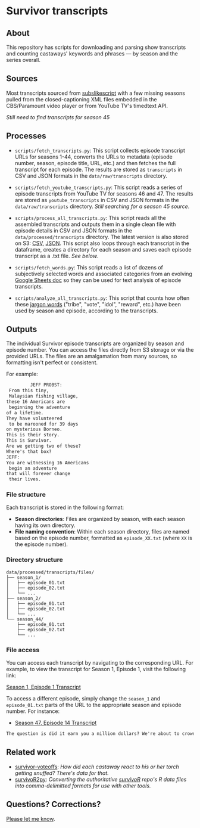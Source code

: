 # Survivor transcripts

## About

This repository has scripts for downloading and parsing show transcripts and counting castaways' keywords and phrases — by season and the series overall. 

## Sources

Most transcripts sourced from [subslikescript](https://subslikescript.com/series/Survivor-239195) with a few missing seasons pulled from the closed-captioning XML files embedded in the CBS/Paramount video player or from YouTube TV's timedtext API. 

*Still need to find transcripts for season 45*

## Processes

- `scripts/fetch_transcripts.py`: This script collects episode transcript URLs for seasons 1-44, converts the URLs to metadata (episode number, season, episode title, URL, etc.) and then fetches the full transcript for each episode. The results are stored as `transcripts` in CSV and JSON formats in the `data/raw/transcripts` directory.

- `scripts/fetch_youtube_transcripts.py`: This script reads a series of episode transcripts from YouTube TV for seasons 46 and 47. The results are stored as `youtube_transcripts` in CSV and JSON formats in the `data/raw/transcripts` directory. *Still searching for a season 45 source*.

- `scripts/process_all_transcripts.py`: This script reads all the assembled transcripts and outputs them in a single clean file with episode details in CSV and JSON formats in the `data/processed/transcripts` directory. The latest version is also stored on S3: [CSV](https://stilesdata.com/survivor/transcripts/transcripts.csv), [JSON](https://stilesdata.com/survivor/transcripts/transcripts.json). This script also loops through each transcript in the dataframe, creates a directory for each season and saves each episode transcript as a .txt file. *See below.*

- `scripts/fetch_words.py`: This script reads a list of dozens of subjectively selected words and associated categories from an evolving [Google Sheets doc](https://docs.google.com/spreadsheets/d/1owUkwauJE24EkMUmVyDl7CbnumOygGfC6BufG7Vspd8/edit?gid=0#gid=0) so they can be used for text analysis of episode transcripts.

- `scripts/analyze_all_transcripts.py`: This script that counts how often these [jargon words](https://docs.google.com/spreadsheets/d/1owUkwauJE24EkMUmVyDl7CbnumOygGfC6BufG7Vspd8/edit?gid=0#gid=0) ("tribe", "vote", "idol", "reward", etc.) have been used by season and episode, according to the transcripts.

## Outputs

The individual Survivor episode transcripts are organized by season and episode number. You can access the files directly from S3 storage or via the provided URLs. The files are an amalgamation from many sources, so formatting isn't perfect or consistent. 

For example:  

```txt
         JEFF PROBST: 
 From this tiny, 
 Malaysian fishing village, 
these 16 Americans are 
 beginning the adventure 
of a lifetime. 
They have volunteered 
 to be marooned for 39 days 
on mysterious Borneo. 
This is their story. 
This is Survivor. 
Are we getting two of these? 
Where's that box? 
JEFF: 
You are witnessing 16 Americans 
 begin an adventure 
that will forever change 
 their lives. 
```

### File structure

Each transcript is stored in the following format:

- **Season directories**: Files are organized by season, with each season having its own directory.
- **File naming convention**: Within each season directory, files are named based on the episode number, formatted as `episode_XX.txt` (where `XX` is the episode number).

### Directory structure

```
data/processed/transcripts/files/
├── season_1/
│   ├── episode_01.txt
│   ├── episode_02.txt
│   └── ...
├── season_2/
│   ├── episode_01.txt
│   ├── episode_02.txt
│   └── ...
└── season_44/
    ├── episode_01.txt
    ├── episode_02.txt
    └── ...
```

### File access

You can access each transcript by navigating to the corresponding URL. For example, to view the transcript for Season 1, Episode 1, visit the following link:

[Season 1, Episode 1 Transcript](https://stilesdata.com/survivor/transcripts/files/season_1/episode_01.txt)

To access a different episode, simply change the `season_1` and `episode_01.txt` parts of the URL to the appropriate season and episode number. For instance:

- [Season 47, Episode 14 Transcript](https://stilesdata.com/survivor/transcripts/files/season_47/episode_14.txt)

```txt
The question is did it earn you a million dollars? We're about to crown a winner of Survivor 47. I'll read the votes. First vote: Rachel. Sam. One vote Rachel, one vote Sam. Rachel. Two votes Rachel, one vote Sam. Rachel. Three votes Rachel, one vote Sam. Rachel. Four votes Rachel, one vote Sam. The winner of Survivor 47: Rachel.
```

## Related work
- [survivor-voteoffs](https://github.com/stiles/survivor-voteoffs): *How did each castaway react to his or her torch getting snuffed? There's data for that.*
- [survivoR2py](https://github.com/stiles/survivoR2py): *Converting the authoritative [survivoR](https://github.com/doehm/survivoR) repo's R data files into comma-delimitted formats for use with other tools.*

## Questions? Corrections? 

[Please let me know](mailto:mattstiles@gmail.com).
